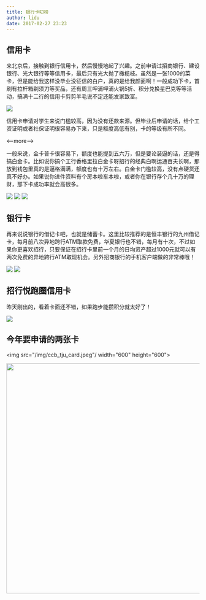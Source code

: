 ```yaml
---
title: 银行卡叨唠
author: lidu
date: 2017-02-27 23:23
---
```


## 信用卡

来北京后，接触到银行信用卡，然后慢慢地起了兴趣。之前申请过招商银行、建设银行、光大银行等等信用卡，最后只有光大抛了橄榄枝。虽然是一张1000的菜卡，但是能给我这样没毕业没征信的白户，真的是给我颜面啊！一般成功下卡，首刷有拉杆箱剃须刀等奖品，还有周三呷浦呷浦火锅5折、积分兑换星巴克等等活动，搞满十二行的信用卡剪剪羊毛说不定还能发家致富。

<img src="/img/ccb_jcb.jpeg"/>


信用卡申请对学生来说门槛较高，因为没有还款来源。但毕业后申请的话，给个工资证明或者社保证明很容易办下来，只是额度高低有别，卡的等级有所不同。

<--more-->

一般来说，金卡普卡很容易下，额度也能提到五六万，但是要论装逼的话，还是得搞白金卡。比如说你搞个工行香格里拉白金卡呀招行的经典白啊运通百夫长啊，那放到钱包里真的是逼格满满，额度也有十万左右。白金卡门槛较高，没有点硬货还真不好办。如果说你进件资料有个房本啦车本啦，或者你在银行存个几十万的理财，那下卡成功率就会高很多。

<img src="/img/icbc_platinum.jpeg"/>

<img src="/img/cmb_classic_platinum.jpeg"/>

<img src="/img/cmb_ae_platinum.jpeg"/>


## 银行卡

再来说说银行的借记卡吧，也就是储蓄卡。这里比较推荐的是恒丰银行的九州借记卡，每月前八次异地跨行ATM取款免费，华夏银行也不错，每月有十次，不过如果你更喜欢招行，只要保证在招行卡里前一个月的日均资产超过1000元就可以有两次免费的异地跨行ATM取现机会。另外招商银行的手机客户端做的非常棒哦！

<img src="/img/hengfeng.jpeg"/>

<img src="/img/my_debit_card.jpeg"/>

## 招行悦跑圈信用卡

昨天刚出的，看着卡面还不错，如果跑步能攒积分就太好了！

<img src="/img/cmb_joy_run.jpeg"/>

## 今年要申请的两张卡

<img src="/img/ccb_tju_card.jpeg"/ width="600" height="600">

<img src="/img/cmb_classic_gold.jpeg" width="600" height="600"/>




